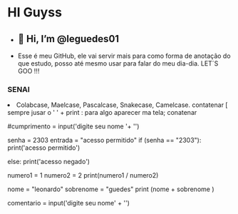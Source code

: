 # HI Guyss

- ## 👋 Hi, I’m @leguedes01
- Esse é meu GitHub, ele vai servir mais para como forma de anotação do que estudo, posso até mesmo usar para falar do meu dia-dia. LET´S GOO !!! </P>
### SENAI
<LI> Colabcase, Maelcase, Pascalcase, Snakecase, Camelcase. contatenar   [ sempre jusar o ' ' + 
print : para algo aparecer ma tela; conatenar 

#cumprimento = input('digite seu nome '+ '')


senha = 2303
entrada = "acesso permitido"
if (senha == "2303"):
  print('acesso permitido')

else:
  print('acesso negado')


numero1 = 1
numero2 = 2
print(numero1 / numero2)


nome = "leonardo"
sobrenome = "guedes"
print (nome + sobrenome )

comentario = input('digite seu nome' + '')


